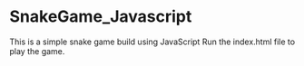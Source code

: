 # SnakeGame_Javascript
This is a simple snake game build using JavaScript
Run the index.html file to play the game.
